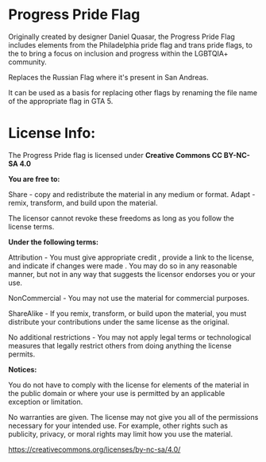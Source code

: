 # Progress Pride Flag

Originally created by designer Daniel Quasar, the Progress Pride Flag includes elements from the Philadelphia pride flag and trans pride flags, to the to bring a focus on inclusion and progress within the LGBTQIA+ community.

Replaces the Russian Flag where it's present in San Andreas. 

It can be used as a basis for replacing other flags by renaming the file name of the appropriate flag in GTA 5.


# License Info:

The Progress Pride flag is licensed under **Creative Commons CC BY-NC-SA 4.0**

**You are free to:**

Share - copy and redistribute the material in any medium or format.
Adapt - remix, transform, and build upon the material.


The licensor cannot revoke these freedoms as long as you follow the license terms.

**Under the following terms:**

Attribution - You must give appropriate credit , provide a link to the license, and indicate if changes were made . You may do so in any reasonable manner, but not in any way that suggests the licensor endorses you or your use.

NonCommercial - You may not use the material for commercial purposes.

ShareAlike - If you remix, transform, or build upon the material, you must distribute your contributions under the same license as the original.

No additional restrictions - You may not apply legal terms or technological measures that legally restrict others from doing anything the license permits.

**Notices:**

You do not have to comply with the license for elements of the material in the public domain or where your use is permitted by an applicable exception or limitation.

No warranties are given. The license may not give you all of the permissions necessary for your intended use. For example, other rights such as publicity, privacy, or moral rights may limit how you use the material.


https://creativecommons.org/licenses/by-nc-sa/4.0/
